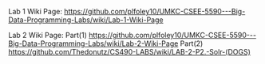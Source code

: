 Lab 1 Wiki Page: https://github.com/plfoley10/UMKC-CSEE-5590---Big-Data-Programming-Labs/wiki/Lab-1-Wiki-Page

Lab 2 Wiki Page:
  Part(1) https://github.com/plfoley10/UMKC-CSEE-5590---Big-Data-Programming-Labs/wiki/Lab-2-Wiki-Page
  Part(2) https://github.com/Thedonutz/CS490-LABS/wiki/LAB-2-P2.-Solr-(DOGS)
